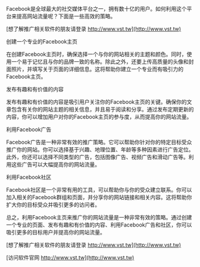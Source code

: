 Facebook是全球最大的社交媒体平台之一，拥有数十亿的用户。如何利用这个平台来提高网站流量呢？下面是一些高效的策略。

[想了解推广相关软件的朋友请登录 http://www.vst.tw](http://www.vst.tw)

创建一个专业的Facebook主页

在创建Facebook主页时，确保选择一个与你的网站相关的主题和颜色。同时，使用一个易于记忆且与你的品牌一致的名称。除此之外，还要上传高质量的头像和封面照片，并填写关于页面的详细信息。这将帮助你建立一个专业而有吸引力的Facebook主页。

发布有趣和有价值的内容

发布有趣和有价值的内容是吸引用户关注你的Facebook主页的关键。确保你的文章包含有关你的网站主题的相关信息，并且易于阅读和分享。通过发布定期更新的内容，你可以增加用户对你的Facebook主页的参与度，从而提高你的网站流量。

利用Facebook广告

Facebook广告是一种非常有效的推广策略。它可以帮助你针对你的特定目标受众推广你的网站。你可以选择基于兴趣、地理位置、年龄等多种因素进行广告定位。此外，你还可以选择不同类型的广告，包括图像广告、视频广告和滑动广告等。利用这些广告可以大幅提高你的网站流量。

利用Facebook社区

Facebook社区是一个非常有用的工具，可以帮助你与你的受众建立联系。你可以加入相关的Facebook群组和页面，并分享你的网站链接和相关内容。这将帮助你扩大你的目标受众并吸引更多的访问者。

总之，利用Facebook主页来推广你的网站流量是一种非常有效的策略。通过创建一个专业的页面、发布有趣和有价值的内容、利用Facebook广告和社区，你可以吸引更多的目标用户并提高你的网站流量。

[想了解推广相关软件的朋友请登录 http://www.vst.tw](http://www.vst.tw)


[访问软件官网 http://www.vst.tw](http://www.vst.tw)
